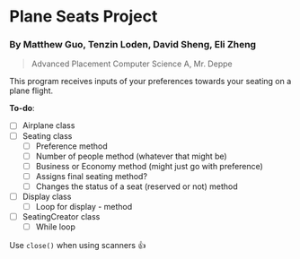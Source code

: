 # Plane Seats Project
### **By Matthew Guo, Tenzin Loden, David Sheng, Eli Zheng**
> Advanced Placement Computer Science A, Mr. Deppe

This program receives inputs of your preferences towards your seating on a plane flight.

**To-do**:
  - [ ] Airplane class
  - [ ] Seating class
    - [ ] Preference method
    - [ ] Number of people method (whatever that might be)
    - [ ] Business or Economy method (might just go with preference)
    - [ ] Assigns final seating method?
    - [ ] Changes the status of a seat (reserved or not) method
  - [ ] Display class
    - [ ] Loop for display - method
  - [ ] SeatingCreator class
    - [ ] While loop

Use ```close()``` when using scanners :+1:
